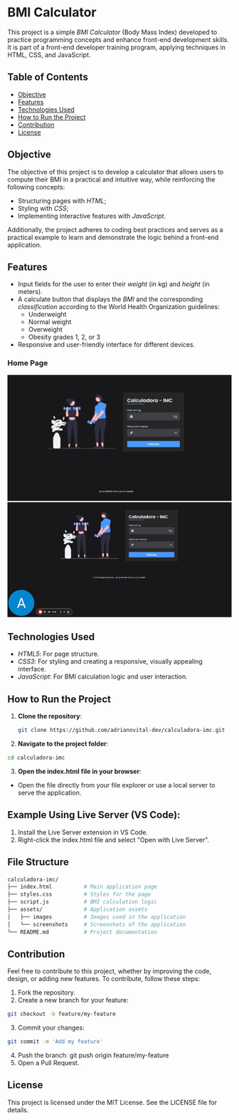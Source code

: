 # BMI Calculator

This project is a simple *BMI Calculator* (Body Mass Index) developed to practice programming concepts and enhance front-end development skills. It is part of a front-end developer training program, applying techniques in HTML, CSS, and JavaScript.

## Table of Contents

- [Objective](#objective)
- [Features](#features)
- [Technologies Used](#technologies-used)
- [How to Run the Project](#how-to-run-the-project)
- [Contribution](#contribution)
- [License](#license)

## Objective

The objective of this project is to develop a calculator that allows users to compute their BMI in a practical and intuitive way, while reinforcing the following concepts:
- Structuring pages with *HTML*;
- Styling with *CSS*;
- Implementing interactive features with *JavaScript*.

Additionally, the project adheres to coding best practices and serves as a practical example to learn and demonstrate the logic behind a front-end application.

## Features

- Input fields for the user to enter their *weight* (in kg) and *height* (in meters).
- A calculate button that displays the *BMI* and the corresponding *classification* according to the World Health Organization guidelines:
  - Underweight
  - Normal weight
  - Overweight
  - Obesity grades 1, 2, or 3
- Responsive and user-friendly interface for different devices.

### Home Page  

![Home Page](./assets/screenshots/Home%20Page.jpg)  
![App in Action](./assets/screenshots/Calculadora%20IMC.gif)  

## Technologies Used

- *HTML5*: For page structure.
- *CSS3*: For styling and creating a responsive, visually appealing interface.
- *JavaScript*: For BMI calculation logic and user interaction.

## How to Run the Project

1. **Clone the repository**:
   ```bash
   git clone https://github.com/adrianovital-dev/calculadora-imc.git

2. **Navigate to the project folder**:
```bash 
cd calculadora-imc
``` 

3. **Open the index.html file in your browser**:

* Open the file directly from your file explorer or use a local server to serve the application.

## Example Using Live Server (VS Code):

1. Install the Live Server extension in VS Code.
2. Right-click the index.html file and select "Open with Live Server".

## File Structure
```bash
calculadora-imc/
├── index.html          # Main application page
├── styles.css          # Styles for the page
├── script.js           # BMI calculation logic
├── assets/             # Application assets
│   ├── images          # Images used in the application
│   └── screenshots     # Screenshots of the application
└── README.md           # Project documentation
```
## Contribution

Feel free to contribute to this project, whether by improving the code, design, or adding new features. To contribute, follow these steps:

1. Fork the repository.
2. Create a new branch for your feature:
```bash
git checkout -b feature/my-feature
```

3. Commit your changes:
```bash
git commit -m 'Add my feature'
```
4. Push the branch:
git push origin feature/my-feature
5. Open a Pull Request.

## License
This project is licensed under the MIT License. See the LICENSE file for details.